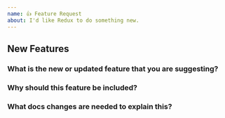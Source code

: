 ```yaml
---
name: 👍 Feature Request
about: I'd like Redux to do something new.
---
```


<!--
Thank you for contributing to open source!

Do you need some help?
======================

The issue tracker is meant for feature requests and bug reports only. This isn't the best place for 
support or usage questions. Questions here don't have as much visibility as they do elsewhere. Before 
you ask a question, here are some resources to get help first:

- Read the docs: https://redux.js.org/
- Check out the troubleshooting guide: https://redux.js.org/troubleshooting
- Look for/ask questions on Stack Overflow: https://stackoverflow.com/questions/tagged/redux
- Ask in chat: https://www.reactiflux.com/

Have a feature request?
=======================
Remove the template from below and provide thoughtful commentary *and code samples* on what this 
feature means for your product. What will it allow you to do that you can't do today? How will it 
make current work-arounds straightforward? What potential bugs and edge cases does it help to 
avoid? etc. Please keep it product-centric.

-->

## New Features

### What is the new or updated feature that you are suggesting?

### Why should this feature be included?

### What docs changes are needed to explain this?
